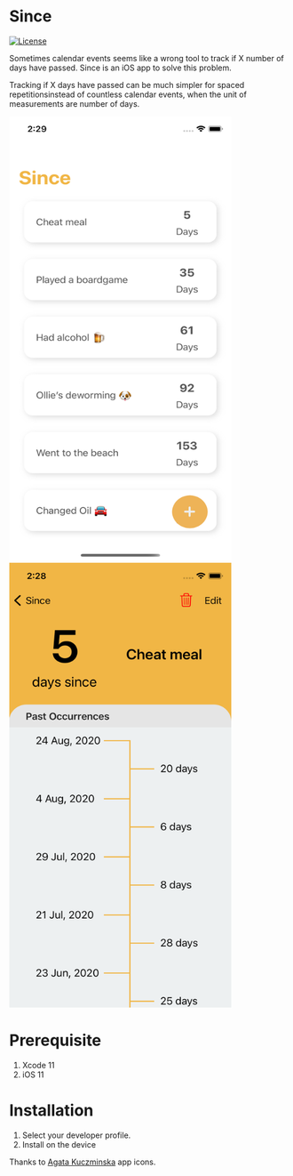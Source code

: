 # Since

[![License](https://img.shields.io/cocoapods/l/SDDatabase.svg?style=flat)](https://cocoapods.org/pods/SDDatabase)

Sometimes calendar events seems like a wrong tool to track if X number of days have passed. Since is an iOS app to solve this problem. 

Tracking if X days have passed can be much simpler for spaced repetitionsinstead of countless calendar events, when the unit of measurements are number of days.

<img src="/Screenshots/Since_home.png" alt="drawing" height="800" width="400"/>     <img src="/Screenshots/Since_detail.png" alt="drawing" height="800" width="400"/>

# Prerequisite
1. Xcode 11
2. iOS 11

# Installation 
1. Select your developer profile.
2. Install on the device

Thanks to [Agata Kuczminska](https://dribbble.com/shots/4017467-77-FREE-Space-Icons-Hand-Drawn#shot-description) app icons.
